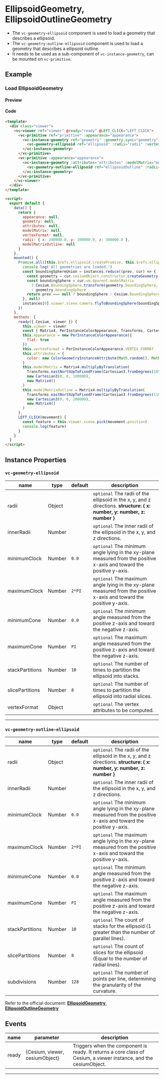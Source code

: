 # EllipsoidGeometry, EllipsoidOutlineGeometry

- The `vc-geometry-ellipsoid` component is used to load a geometry that describes a ellipsoid.
- The `vc-geometry-outline-ellipsoid` component is used to load a geometry that describes a ellipsoid outline.
- It needs to be used as a sub-component of `vc-instance-geometry`, can be mounted on `vc-primitive`.

## Example

### Load EllipsoidGeometry

#### Preview

<doc-preview>
  <template>
    <div class="viewer">
      <vc-viewer ref="viewer" @ready="ready" @LEFT_CLICK="LEFT_CLICK">
        <vc-primitive ref="primitive" :appearance="appearance">
          <vc-instance-geometry ref="geometry" :geometry.sync="geometry" :attributes="attributes" :modelMatrix="modelMatrix">
            <vc-geometry-ellipsoid
              ref="ellipsoid"
              :radii="radii"
              :vertexFormat="vertexFormat"
            ></vc-geometry-ellipsoid>
          </vc-instance-geometry>
        </vc-primitive>
        <vc-primitive :appearance="appearance">
          <vc-instance-geometry :attributes="attributes" :modelMatrix="modelMatrixOutline">
            <vc-geometry-outline-ellipsoid
              ref="ellipsoidOutline"
              :radii="radii"
            ></vc-geometry-outline-ellipsoid>
          </vc-instance-geometry>
        </vc-primitive>
      </vc-viewer>
    </div>
  </template>

  <script>
    export default {
      data() {
        return {
          appearance: null,
          geometry: null,
          attributes: null,
          modelMatrix: null,
          vertexFormat: null,
          radii: { x: 200000.0, y: 200000.0, z: 300000.0 },
          modelMatrixOutline: null
        }
      },
      mounted () {
        Promise.all([
          this.$refs.ellipsoid.createPromise,
          this.$refs.ellipsoidOutline.createPromise,
        ]).then(instances => {
          console.log('All geometries are loaded.')
          const boundingSphereUnion = instances.reduce((prev, cur) => {
            const geometry = cur.cesiumObject.constructor.createGeometry(cur.cesiumObject)
            const boundingSphere = cur.vm.$parent.modelMatrix
              ? Cesium.BoundingSphere.transform(geometry.boundingSphere, cur.vm.$parent.modelMatrix)
              : geometry.boundingSphere
            return prev === null ? boundingSphere : Cesium.BoundingSphere.union(prev, boundingSphere)
          }, null)
          instances[0].viewer.scene.camera.flyToBoundingSphere(boundingSphereUnion)
        })
      },
      methods: {
        ready({ Cesium, viewer }) {
          this.viewer = viewer
          const { Matrix4, PerInstanceColorAppearance, Transforms, Cartesian3, ColorGeometryInstanceAttribute } = Cesium
          this.appearance = new PerInstanceColorAppearance({
            flat : true
          })
          this.vertexFormat = PerInstanceColorAppearance.VERTEX_FORMAT
          this.attributes = {
            color: new ColorGeometryInstanceAttribute(Math.random(), Math.random(), Math.random(), 0.5)
          }
          this.modelMatrix = Matrix4.multiplyByTranslation(
            Transforms.eastNorthUpToFixedFrame(Cartesian3.fromDegrees(105.0, 35.0)),
            new Cartesian3(0, 0, 100000),
            new Matrix4()
          )
          this.modelMatrixOutline = Matrix4.multiplyByTranslation(
            Transforms.eastNorthUpToFixedFrame(Cartesian3.fromDegrees(110.0, 35.0)),
            new Cartesian3(0, 0, 200000),
            new Matrix4()
          )
        },
        LEFT_CLICK(movement) {
          const feature = this.viewer.scene.pick(movement.position)
          console.log(feature)
        }
      }
    }
  </script>
</doc-preview>

#### Code

```html
<template>
  <div class="viewer">
    <vc-viewer ref="viewer" @ready="ready" @LEFT_CLICK="LEFT_CLICK">
      <vc-primitive ref="primitive" :appearance="appearance">
        <vc-instance-geometry ref="geometry" :geometry.sync="geometry" :attributes="attributes" :modelMatrix="modelMatrix">
          <vc-geometry-ellipsoid ref="ellipsoid" :radii="radii" :vertexFormat="vertexFormat"></vc-geometry-ellipsoid>
        </vc-instance-geometry>
      </vc-primitive>
      <vc-primitive :appearance="appearance">
        <vc-instance-geometry :attributes="attributes" :modelMatrix="modelMatrixOutline">
          <vc-geometry-outline-ellipsoid ref="ellipsoidOutline" :radii="radii"></vc-geometry-outline-ellipsoid>
        </vc-instance-geometry>
      </vc-primitive>
    </vc-viewer>
  </div>
</template>

<script>
  export default {
    data() {
      return {
        appearance: null,
        geometry: null,
        attributes: null,
        modelMatrix: null,
        vertexFormat: null,
        radii: { x: 200000.0, y: 200000.0, z: 300000.0 },
        modelMatrixOutline: null
      }
    },
    mounted() {
      Promise.all([this.$refs.ellipsoid.createPromise, this.$refs.ellipsoidOutline.createPromise]).then((instances) => {
        console.log('All geometries are loaded.')
        const boundingSphereUnion = instances.reduce((prev, cur) => {
          const geometry = cur.cesiumObject.constructor.createGeometry(cur.cesiumObject)
          const boundingSphere = cur.vm.$parent.modelMatrix
            ? Cesium.BoundingSphere.transform(geometry.boundingSphere, cur.vm.$parent.modelMatrix)
            : geometry.boundingSphere
          return prev === null ? boundingSphere : Cesium.BoundingSphere.union(prev, boundingSphere)
        }, null)
        instances[0].viewer.scene.camera.flyToBoundingSphere(boundingSphereUnion)
      })
    },
    methods: {
      ready({ Cesium, viewer }) {
        this.viewer = viewer
        const { Matrix4, PerInstanceColorAppearance, Transforms, Cartesian3, ColorGeometryInstanceAttribute } = Cesium
        this.appearance = new PerInstanceColorAppearance({
          flat: true
        })
        this.vertexFormat = PerInstanceColorAppearance.VERTEX_FORMAT
        this.attributes = {
          color: new ColorGeometryInstanceAttribute(Math.random(), Math.random(), Math.random(), 0.5)
        }
        this.modelMatrix = Matrix4.multiplyByTranslation(
          Transforms.eastNorthUpToFixedFrame(Cartesian3.fromDegrees(105.0, 35.0)),
          new Cartesian3(0, 0, 100000),
          new Matrix4()
        )
        this.modelMatrixOutline = Matrix4.multiplyByTranslation(
          Transforms.eastNorthUpToFixedFrame(Cartesian3.fromDegrees(110.0, 35.0)),
          new Cartesian3(0, 0, 200000),
          new Matrix4()
        )
      },
      LEFT_CLICK(movement) {
        const feature = this.viewer.scene.pick(movement.position)
        console.log(feature)
      }
    }
  }
</script>
```

## Instance Properties

### `vc-geometry-ellipsoid`

<!-- prettier-ignore -->
| name | type | default | description |
| ---- | ---- | ------- | ----------- |
| radii | Object | | `optional` The radii of the ellipsoid in the x, y, and z directions. **structure: { x: number, y: number, z: number }** |
| innerRadii | Number | | `optional` The inner radii of the ellipsoid in the x, y, and z directions.|
| minimumClock | Number | `0.0` | `optional` The minimum angle lying in the xy-plane measured from the positive x-axis and toward the positive y-axis. |
| maximumClock | Number | `2*PI` | `optional` The maximum angle lying in the xy-plane measured from the positive x-axis and toward the positive y-axis. |
| minimumCone | Number | `0.0` | `optional` The minimum angle measured from the positive z-axis and toward the negative z-axis. |
| maximumCone | Number | `PI` | `optional` The maximum angle measured from the positive z-axis and toward the negative z-axis. |
| stackPartitions | Number | `10` | `optional` The number of times to partition the ellipsoid into stacks. |
| slicePartitions | Number | `8` | `optional` The number of times to partition the ellipsoid into radial slices.|
| vertexFormat | Object |  | `optional` The vertex attributes to be computed. |

---

### `vc-geometry-outline-ellipsoid`

<!-- prettier-ignore -->
| name | type | default | description |
| ---- | ---- | ------- | ----------- |
| radii | Object | | `optional` The radii of the ellipsoid in the x, y, and z directions. **structure: { x: number, y: number, z: number }** |
| innerRadii | Number | | `optional` The inner radii of the ellipsoid in the x, y, and z directions.|
| minimumClock | Number | `0.0` | `optional` The minimum angle lying in the xy-plane measured from the positive x-axis and toward the positive y-axis. |
| maximumClock | Number | `2*PI` | `optional` The maximum angle lying in the xy-plane measured from the positive x-axis and toward the positive y-axis. |
| minimumCone | Number | `0.0` | `optional` The minimum angle measured from the positive z-axis and toward the negative z-axis. |
| maximumCone | Number | `PI` | `optional` The maximum angle measured from the positive z-axis and toward the negative z-axis. |
| stackPartitions | Number | `10` | `optional` The count of stacks for the ellipsoid (1 greater than the number of parallel lines). |
| slicePartitions | Number | `8` | `optional` The count of slices for the ellipsoid (Equal to the number of radial lines).|
| subdivisions | Number | `128` | `optional` The number of points per line, determining the granularity of the curvature. |

Refer to the official document: **[EllipsoidGeometry](https://cesium.com/docs/cesiumjs-ref-doc/EllipsoidGeometry.html)**, **[EllipsoidOutlineGeometry](https://cesium.com/docs/cesiumjs-ref-doc/EllipsoidOutlineGeometry.html)**

## Events

<!-- prettier-ignore -->
| name | parameter | description |
| ---- | --------- | ----------- |
| ready | {Cesium, viewer, cesiumObject} | Triggers when the component is ready. It returns a core class of Cesium, a viewer instance, and the cesiumObject. |

---
